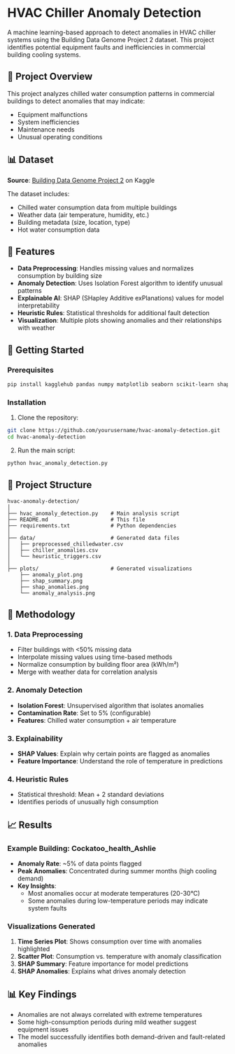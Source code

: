 # HVAC Chiller Anomaly Detection

A machine learning-based approach to detect anomalies in HVAC chiller systems using the Building Data Genome Project 2 dataset. This project identifies potential equipment faults and inefficiencies in commercial building cooling systems.

## 🎯 Project Overview

This project analyzes chilled water consumption patterns in commercial buildings to detect anomalies that may indicate:
- Equipment malfunctions
- System inefficiencies  
- Maintenance needs
- Unusual operating conditions

## 📊 Dataset

**Source**: [Building Data Genome Project 2](https://www.kaggle.com/datasets/claytonmiller/buildingdatagenomeproject2) on Kaggle

The dataset includes:
- Chilled water consumption data from multiple buildings
- Weather data (air temperature, humidity, etc.)
- Building metadata (size, location, type)
- Hot water consumption data

## 🔧 Features

- **Data Preprocessing**: Handles missing values and normalizes consumption by building size
- **Anomaly Detection**: Uses Isolation Forest algorithm to identify unusual patterns
- **Explainable AI**: SHAP (SHapley Additive exPlanations) values for model interpretability
- **Heuristic Rules**: Statistical thresholds for additional fault detection
- **Visualization**: Multiple plots showing anomalies and their relationships with weather

## 🚀 Getting Started

### Prerequisites

```bash
pip install kagglehub pandas numpy matplotlib seaborn scikit-learn shap
```

### Installation

1. Clone the repository:
```bash
git clone https://github.com/yourusername/hvac-anomaly-detection.git
cd hvac-anomaly-detection
```

2. Run the main script:
```bash
python hvac_anomaly_detection.py
```

## 📁 Project Structure

```
hvac-anomaly-detection/
│
├── hvac_anomaly_detection.py    # Main analysis script
├── README.md                    # This file
├── requirements.txt             # Python dependencies
│
├── data/                        # Generated data files
│   ├── preprocessed_chilledwater.csv
│   ├── chiller_anomalies.csv
│   └── heuristic_triggers.csv
│
├── plots/                       # Generated visualizations
    ├── anomaly_plot.png
    ├── shap_summary.png
    ├── shap_anomalies.png
    └── anomaly_analysis.png

```

## 🔬 Methodology

### 1. Data Preprocessing
- Filter buildings with <50% missing data
- Interpolate missing values using time-based methods
- Normalize consumption by building floor area (kWh/m²)
- Merge with weather data for correlation analysis

### 2. Anomaly Detection
- **Isolation Forest**: Unsupervised algorithm that isolates anomalies
- **Contamination Rate**: Set to 5% (configurable)
- **Features**: Chilled water consumption + air temperature

### 3. Explainability
- **SHAP Values**: Explain why certain points are flagged as anomalies
- **Feature Importance**: Understand the role of temperature in predictions

### 4. Heuristic Rules
- Statistical threshold: Mean + 2 standard deviations
- Identifies periods of unusually high consumption

## 📈 Results

### Example Building: Cockatoo_health_Ashlie

- **Anomaly Rate**: ~5% of data points flagged
- **Peak Anomalies**: Concentrated during summer months (high cooling demand)
- **Key Insights**: 
  - Most anomalies occur at moderate temperatures (20-30°C)
  - Some anomalies during low-temperature periods may indicate system faults

### Visualizations Generated

1. **Time Series Plot**: Shows consumption over time with anomalies highlighted
2. **Scatter Plot**: Consumption vs. temperature with anomaly classification
3. **SHAP Summary**: Feature importance for model predictions
4. **SHAP Anomalies**: Explains what drives anomaly detection

## 📊 Key Findings

- Anomalies are not always correlated with extreme temperatures
- Some high-consumption periods during mild weather suggest equipment issues
- The model successfully identifies both demand-driven and fault-related anomalies
